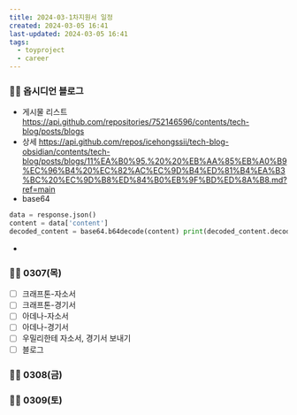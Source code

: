 ```yaml
---
title: 2024-03-1차지원서 일정
created: 2024-03-05 16:41
last-updated: 2024-03-05 16:41
tags:
  - toyproject
  - career
---
```


### 👯‍♂️ 옵시디언 블로그
- 게시물 리스트 https://api.github.com/repositories/752146596/contents/tech-blog/posts/blogs
- 상세 https://api.github.com/repos/icehongssii/tech-blog-obsidian/contents/tech-blog/posts/blogs/11%EA%B0%95.%20%20%EB%AA%85%EB%A0%B9%EC%96%B4%20%EC%82%AC%EC%9D%B4%ED%81%B4%EA%B3%BC%20%EC%9D%B8%ED%84%B0%EB%9F%BD%ED%8A%B8.md?ref=main
- base64

```python
data = response.json() 
content = data['content'] 
decoded_content = base64.b64decode(content) print(decoded_content.decode('utf-8')) 
```
- 



### 👯‍♂️ 0307(목)

- [ ] 크래프톤-자소서
- [ ] 크래프톤-경기서
- [ ] 아데나-자소서
- [ ] 아데나-경기서
- [ ] 우밀리한테 자소서, 경기서 보내기
- [ ] 블로그 

### 👯‍♂️ 0308(금)
### 👯‍♂️ 0309(토)